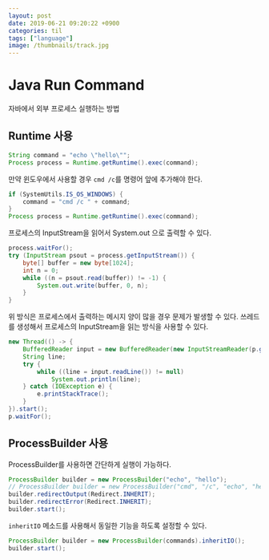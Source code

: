```yaml
---
layout: post
date: 2019-06-21 09:20:22 +0900
categories: til
tags: ["language"]
image: /thumbnails/track.jpg
---
```


# Java Run Command

자바에서 외부 프로세스 실행하는 방법

## Runtime 사용

```java
String command = "echo \"hello\"";
Process process = Runtime.getRuntime().exec(command);
```

만약 윈도우에서 사용할 경우 `cmd /c`를 명령어 앞에 추가해야 한다.

```java
if (SystemUtils.IS_OS_WINDOWS) {
    command = "cmd /c " + command;
}
Process process = Runtime.getRuntime().exec(command);
```

프로세스의 InputStream을 읽어서 System.out 으로 출력할 수 있다.

```java
process.waitFor();
try (InputStream psout = process.getInputStream()) {
    byte[] buffer = new byte[1024];
    int n = 0;
    while ((n = psout.read(buffer)) != -1) {
        System.out.write(buffer, 0, n);
    }
}
```

위 방식은 프로세스에서 출력하는 메시지 양이 많을 경우 문제가 발생할 수 있다. 쓰레드를 생성해서 프로세스의 InputStream을 읽는 방식을 사용할 수 있다.

```java
new Thread(() -> {
    BufferedReader input = new BufferedReader(new InputStreamReader(p.getInputStream()));
    String line;
    try {
        while ((line = input.readLine()) != null)
            System.out.println(line);
    } catch (IOException e) {
        e.printStackTrace();
    }
}).start();
p.waitFor();
```

## ProcessBuilder 사용

ProcessBuilder를 사용하면 간단하게 실행이 가능하다.

```java
ProcessBuilder builder = new ProcessBuilder("echo", "hello");
// ProcessBuilder builder = new ProcessBuilder("cmd", "/c", "echo", "hello"); // Windows
builder.redirectOutput(Redirect.INHERIT);
builder.redirectError(Redirect.INHERIT);
builder.start();
```

`inheritIO` 메소드를 사용해서 동일한 기능을 하도록 설정할 수 있다.

```java
ProcessBuilder builder = new ProcessBuilder(commands).inheritIO();
builder.start();
```

